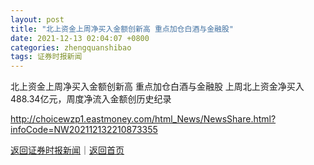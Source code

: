 ```yaml
---
layout: post
title: "北上资金上周净买入金额创新高 重点加仓白酒与金融股"
date: 2021-12-13 02:04:07 +0800
categories: zhengquanshibao
tags: 证券时报新闻
---
```

北上资金上周净买入金额创新高 重点加仓白酒与金融股
上周北上资金净买入488.34亿元，周度净流入金额创历史纪录

<http://choicewzp1.eastmoney.com/html_News/NewsShare.html?infoCode=NW202112132210873355>

[返回证券时报新闻](//finews.withounder.com/zhengquanshibao/)｜[返回首页](//finews.withounder.com/)